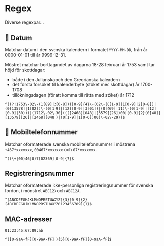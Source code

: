 # Regex
Diverse regexpar...

## 📅 Datum
Matchar datum i den svenska kalendern i formatet `YYYY-MM-DD`, från år 0000-01-01 till år 9999-12-31.

Möstret matchar borttagandet av dagarna 18-28 februari år 1753 samt tar höjd för skottdagar:
* både i den Julianska och den Greorianska kalendern
* det första försöket till kalenderbyte (stöket med skottdagar) år 1700-1708
* tillökningsdagen (för att komma till rätta med stöket) år 1712

```regex
^((?!1753\-02\-(1[89]|2[0-8]))[0-9]{4}\-(02\-(0[1-9]|1[0-9]|2[0-8])|(0[13578]|1[02])\-(0[1-9]|[12][0-9]|3[01])|(0[469]|11)\-(0[1-9]|[12][0-9]|30)))|(1712\-02\-30|((([2468][048]|[3579][26])00|[0-9]{2}(0[48]|[13579][26]|[2468][048])|(0[1-9]|1[0-6])00)\-02\-29))$
```

## 📱 Mobiltelefonnummer
Matchar oformaterade svenska mobiltelefonnummer i möstrena `+467*xxxxxxx`, `00467*xxxxxxx` och `07*xxxxxxx`.

```regex
^((\+|00)46|0)7[02369][0-9]{7}$
```

## Registreringsnummer
Matchar oformaterade icke-personliga registreringsnummer för svenska fordon, i mönstret `ABC123` och `ABC12A`.
```regex
^[ABCDEFGHJKLMNOPRSTUWXYZ]{3}[0-9]{2}[ABCDEFGHJKLMNOPRSTUWXYZ0123456789]{1}$
```

## MAC-adresser
`01:23:45:67:89:ab`
```regex
^([0-9aA-fF][0-9aA-fF]:){5}[0-9aA-fF][0-9aA-fF]$
```
